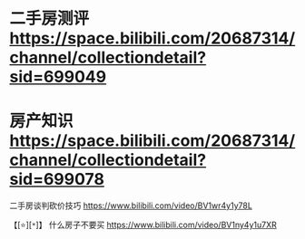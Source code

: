 
# 二手房测评 https://space.bilibili.com/20687314/channel/collectiondetail?sid=699049

# 房产知识 https://space.bilibili.com/20687314/channel/collectiondetail?sid=699078

二手房谈判砍价技巧 https://www.bilibili.com/video/BV1wr4y1y78L

【[:star:][`*`]】 什么房子不要买 https://www.bilibili.com/video/BV1ny4y1u7XR
